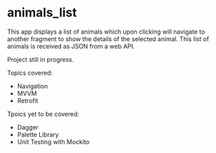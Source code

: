 # animals_list
This app displays a list of animals which upon clicking will navigate to another fragment to show the details of the selected animal.
This list of animals is received as JSON from a web API.

Project still in progress.

Topics covered:
- Navigation
- MVVM
- Retrofit

Tpoics yet to be covered:
- Dagger
- Palette Library
- Unit Testing with Mockito
